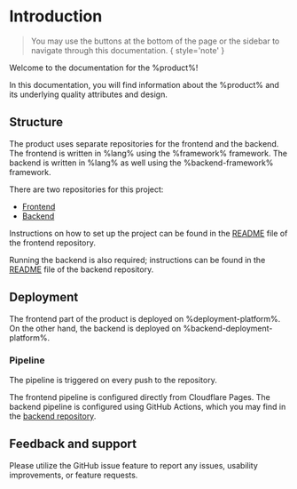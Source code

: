 # Introduction

> You may use the buttons at the bottom of the page or the sidebar to
> navigate through this documentation.
{ style='note' }

Welcome to the documentation for the %product%!

In this documentation, you will find information about the %product%
and its underlying quality attributes and design.

## Structure

The product uses separate repositories for the frontend
and the backend. The frontend is written in %lang%
using the %framework% framework.
The backend is written in %lang% as well using the
%backend-framework% framework.

There are two repositories for this project:

* [Frontend](%frontend-repo-url%)
* [Backend](%backend-repo-url%)

Instructions on how to set up the project can be found in the
[README](%frontend-repo-url%/blob/main/README.md) file of the frontend repository.

Running the backend is also required; instructions can be found in the
[README](%backend-repo-url%/blob/main/README.md) file of the backend repository.

## Deployment

The frontend part of the product is deployed on %deployment-platform%.
On the other hand, the backend is deployed on %backend-deployment-platform%.

### Pipeline

The pipeline is triggered on every push to the repository.

The frontend pipeline is configured directly from Cloudflare Pages. 
The backend pipeline is configured using GitHub Actions, which you may
find in the [backend repository](%backend-repo-url%/blob/main/.github/workflows/deployment_azure-app-service.yml).

## Feedback and support

Please utilize the GitHub issue feature to report any issues,
usability improvements, or feature requests.

<seealso>
    <category ref="uh">
        <a href="Admin.md" />
        <a href="Authenticating-Logging-In.md" />
        <a href="Loans.md" />
        <a href="Deposits.md" />
        <a href="Profiles.md" />
    </category>
    <category ref="ds">
        <a href="Naming.md" />
        <a href="Comments.md" />
        <a href="Code-Style.md" />
        <a href="Git-Commit-Messages.md" />
        <a href="Vue.md"></a>
    </category>
</seealso>
